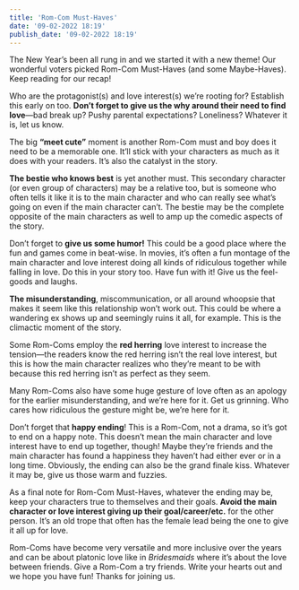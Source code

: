 ```yaml
---
title: 'Rom-Com Must-Haves'
date: '09-02-2022 18:19'
publish_date: '09-02-2022 18:19'
---
```


The New Year’s been all rung in and we started it with a new theme! Our wonderful voters picked Rom-Com Must-Haves (and some Maybe-Haves). Keep reading for our recap!

Who are the protagonist(s) and love interest(s) we’re rooting for? Establish this early on too. **Don’t forget to give us the why around their need to find love**—bad break up? Pushy parental expectations? Loneliness? Whatever it is, let us know.

The big **“meet cute”** moment is another Rom-Com must and boy does it need to be a memorable one. It’ll stick with your characters as much as it does with your readers. It’s also the catalyst in the story.

**The bestie who knows best** is yet another must. This secondary character (or even group of characters) may be a relative too, but is someone who often tells it like it is to the main character and who can really see what’s going on even if the main character can’t. The bestie may be the complete opposite of the main characters as well to amp up the comedic aspects of the story.

Don’t forget to **give us some humor!** This could be a good place where the fun and games come in beat-wise. In movies, it’s often a fun montage of the main character and love interest doing all kinds of ridiculous together while falling in love. Do this in your story too. Have fun with it! Give us the feel-goods and laughs.

**The misunderstanding**, miscommunication, or all around whoopsie that makes it seem like this relationship won’t work out. This could be where a wandering ex shows up and seemingly ruins it all, for example. This is the climactic moment of the story.

Some Rom-Coms employ the **red herring** love interest to increase the tension—the readers know the red herring isn’t the real love interest, but this is how the main character realizes who they’re meant to be with because this red herring isn’t as perfect as they seem.

Many Rom-Coms also have some huge gesture of love often as an apology for the earlier misunderstanding, and we’re here for it. Get us grinning. Who cares how ridiculous the gesture might be, we’re here for it.

Don’t forget that **happy ending**! This is a Rom-Com, not a drama, so it’s got to end on a happy note. This doesn’t mean the main character and love interest have to end up together, though! Maybe they’re friends and the main character has found a happiness they haven’t had either ever or in a long time. Obviously, the ending can also be the grand finale kiss. Whatever it may be, give us those warm and fuzzies.

As a final note for Rom-Com Must-Haves, whatever the ending may be, keep your characters true to themselves and their goals. **Avoid the main character or love interest giving up their goal/career/etc.** for the other person. It’s an old trope that often has the female lead being the one to give it all up for love.

Rom-Coms have become very versatile and more inclusive over the years and can be about platonic love like in _Bridesmaids_ where it’s about the love between friends. Give a Rom-Com a try friends. Write your hearts out and we hope you have fun! Thanks for joining us.